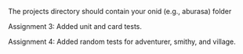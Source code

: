 The projects directory should contain your onid (e.g., aburasa) folder 

Assignment 3: Added unit and card tests.

Assignment 4: Added random tests for adventurer, smithy, and village.

